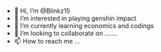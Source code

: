- 👋 Hi, I’m @Blinkz15
- 👀 I’m interested in playing genshin impact
- 🌱 I’m currently learning economics and codings
- 💞️ I’m looking to collaborate on .......
- 📫 How to reach me ...

<!---
Blinkz15/Blinkz15 is a ✨ special ✨ repository because its `README.md` (this file) appears on your GitHub profile.
You can click the Preview link to take a look at your changes.
--->
